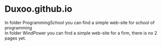 # Duxoo.github.io
In folder ProgrammingSchool you can find a simple web-site for school of programming<br>
In folder WindPower you can find a simple web-site for a firm, there is no 2 pages yet.
